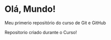 # Olá, Mundo!
 Meu primerio repositório do curso de Git e GitHub

Repositorio criado durante o Curso!